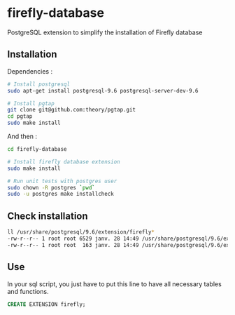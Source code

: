 # firefly-database
PostgreSQL extension to simplify the installation of Firefly database

## Installation
Dependencies : 
```bash
# Install postgresql
sudo apt-get install postgresql-9.6 postgresql-server-dev-9.6

# Install pgtap
git clone git@github.com:theory/pgtap.git
cd pgtap
sudo make install
```

And then :
```bash
cd firefly-database

# Install firefly database extension
sudo make install

# Run unit tests with postgres user
sudo chown -R postgres `pwd`
sudo -u postgres make installcheck  
```

## Check installation

```bash
ll /usr/share/postgresql/9.6/extension/firefly*
-rw-r--r-- 1 root root 6529 janv. 28 14:49 /usr/share/postgresql/9.6/extension/firefly--0.0.1.sql
-rw-r--r-- 1 root root  163 janv. 28 14:49 /usr/share/postgresql/9.6/extension/firefly.control
```

## Use
In your sql script, you just have to put this line to have all necessary tables and functions.

```sql
CREATE EXTENSION firefly;
```
